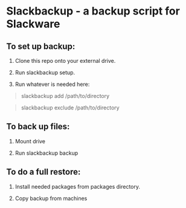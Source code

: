 Slackbackup - a backup script for Slackware
===========================================

To set up backup:
-----------------

1. Clone this repo onto your external drive.

2. Run slackbackup setup.

3. Run whatever is needed here:
>slackbackup add /path/to/directory

>slackbackup exclude /path/to/directory

To back up files:
-----------------

1. Mount drive

2. Run slackbackup backup

To do a full restore:
---------------------

1. Install needed packages from packages directory.

2. Copy backup from machines
